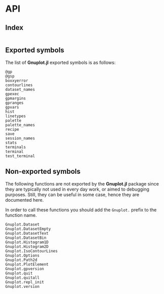 # API

## Index
```@index
```

## Exported symbols
The list of **Gnuplot.jl** exported symbols is as follows:

```@docs
@gp
@gsp
boxxyerror
contourlines
dataset_names
gpexec
gpmargins
gpranges
gpvars
hist
linetypes
palette
palette_names
recipe
save
session_names
stats
terminals
terminal
test_terminal
```


## Non-exported symbols
The following functions are not exported by the **Gnuplot.jl** package since they are typically not used in every day work, or aimed to debugging purposes.  Still, they can be useful in some case, hence they are documented here.

In order to call these functions you should add the `Gnuplot.` prefix to the function name.

```@docs
Gnuplot.Dataset
Gnuplot.DatasetEmpty
Gnuplot.DatasetText
Gnuplot.DatasetBin
Gnuplot.Histogram1D
Gnuplot.Histogram2D
Gnuplot.IsoContourLines
Gnuplot.Options
Gnuplot.Path2d
Gnuplot.PlotElement
Gnuplot.gpversion
Gnuplot.quit
Gnuplot.quitall
Gnuplot.repl_init
Gnuplot.version
```
